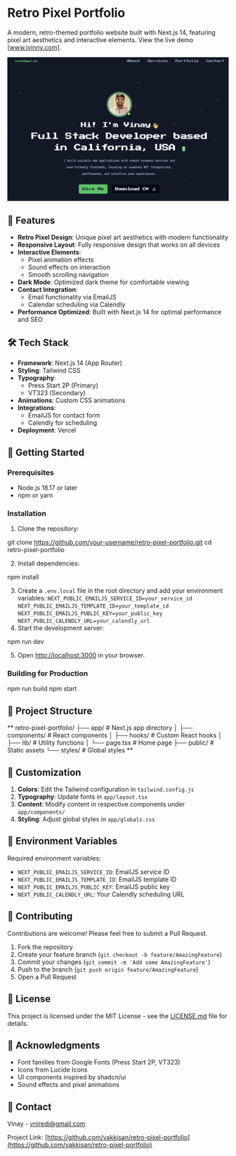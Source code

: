 # Retro Pixel Portfolio

A modern, retro-themed portfolio website built with Next.js 14, featuring pixel art aesthetics and interactive elements. View the live demo [www.ivinny.com].

![Portfolio Preview](public/preview.png)

## 🚀 Features

- **Retro Pixel Design**: Unique pixel art aesthetics with modern functionality
- **Responsive Layout**: Fully responsive design that works on all devices
- **Interactive Elements**: 
  - Pixel animation effects
  - Sound effects on interaction
  - Smooth scrolling navigation
- **Dark Mode**: Optimized dark theme for comfortable viewing
- **Contact Integration**: 
  - Email functionality via EmailJS
  - Calendar scheduling via Calendly
- **Performance Optimized**: Built with Next.js 14 for optimal performance and SEO

## 🛠️ Tech Stack

- **Framework**: Next.js 14 (App Router)
- **Styling**: Tailwind CSS
- **Typography**: 
  - Press Start 2P (Primary)
  - VT323 (Secondary)
- **Animations**: Custom CSS animations
- **Integrations**:
  - EmailJS for contact form
  - Calendly for scheduling
- **Deployment**: Vercel

## 🚦 Getting Started

### Prerequisites

- Node.js 18.17 or later
- npm or yarn

### Installation

1. Clone the repository:

git clone https://github.com/your-username/retro-pixel-portfolio.git
cd retro-pixel-portfolio


2. Install dependencies:

npm install

3. Create a `.env.local` file in the root directory and add your environment variables:
`
NEXT_PUBLIC_EMAILJS_SERVICE_ID=your_service_id
NEXT_PUBLIC_EMAILJS_TEMPLATE_ID=your_template_id
NEXT_PUBLIC_EMAILJS_PUBLIC_KEY=your_public_key
NEXT_PUBLIC_CALENDLY_URL=your_calendly_url
`
4. Start the development server:

npm run dev


5. Open [http://localhost:3000](http://localhost:3000) in your browser.

### Building for Production
npm run build
npm start


## 📁 Project Structure
**
retro-pixel-portfolio/
├── app/ # Next.js app directory
│ ├── components/ # React components
│ ├── hooks/ # Custom React hooks
│ ├── lib/ # Utility functions
│ └── page.tsx # Home page
├── public/ # Static assets
└── styles/ # Global styles
**


## 🎨 Customization

1. **Colors**: Edit the Tailwind configuration in `tailwind.config.js`
2. **Typography**: Update fonts in `app/layout.tsx`
3. **Content**: Modify content in respective components under `app/components/`
4. **Styling**: Adjust global styles in `app/globals.css`

## 🔧 Environment Variables

Required environment variables:

- `NEXT_PUBLIC_EMAILJS_SERVICE_ID`: EmailJS service ID
- `NEXT_PUBLIC_EMAILJS_TEMPLATE_ID`: EmailJS template ID
- `NEXT_PUBLIC_EMAILJS_PUBLIC_KEY`: EmailJS public key
- `NEXT_PUBLIC_CALENDLY_URL`: Your Calendly scheduling URL

## 🤝 Contributing

Contributions are welcome! Please feel free to submit a Pull Request.

1. Fork the repository
2. Create your feature branch (`git checkout -b feature/AmazingFeature`)
3. Commit your changes (`git commit -m 'Add some AmazingFeature'`)
4. Push to the branch (`git push origin feature/AmazingFeature`)
5. Open a Pull Request

## 📄 License

This project is licensed under the MIT License - see the [LICENSE.md](LICENSE.md) file for details.

## 👏 Acknowledgments

- Font families from Google Fonts (Press Start 2P, VT323)
- Icons from Lucide Icons
- UI components inspired by shadcn/ui
- Sound effects and pixel animations

## 📧 Contact

Vinay - vniredi@gmail.com

Project Link: [https://github.com/vakkisan/retro-pixel-portfolio](https://github.com/vakkisan/retro-pixel-portfolio)

